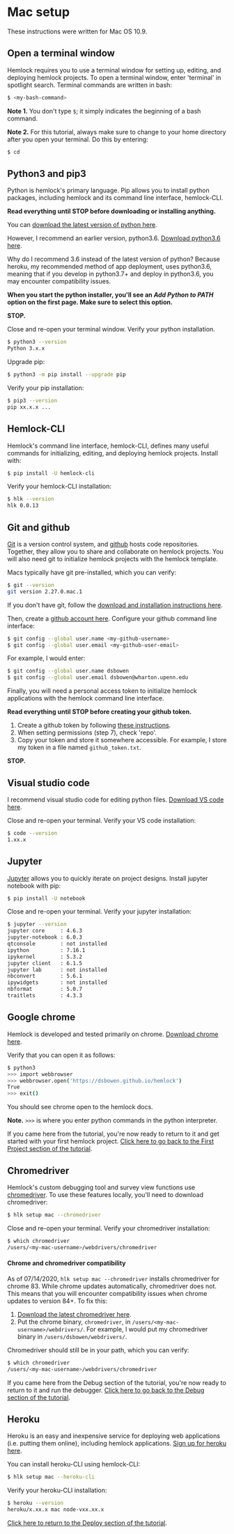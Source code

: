 # Mac setup

These instructions were written for Mac OS 10.9.

## Open a terminal window

Hemlock requires you to use a terminal window for setting up, editing, and deploying hemlock projects. To open a terminal window, enter 'terminal' in spotlight search. Terminal commands are written in bash:

```bash
$ <my-bash-command>
```

**Note 1.** You don't type `$`; it simply indicates the beginning of a bash command.

**Note 2.** For this tutorial, always make sure to change to your home directory after you open your terminal. Do this by entering:

```bash
$ cd
```

## Python3 and pip3

Python is hemlock's primary language. Pip allows you to install python packages, including hemlock and its command line interface, hemlock-CLI.

**Read everything until STOP before downloading or installing anything.**

You can [download the latest version of python here](https://www.python.org/downloads/). 

However, I recommend an earlier version, python3.6. [Download python3.6 here](https://www.python.org/ftp/python/3.6.8/python-3.6.8-macosx10.9.pkg). 

Why do I recommend 3.6 instead of the latest version of python? Because heroku, my recommended method of app deployment, uses python3.6, meaning that if you develop in python3.7+ and deploy in python3.6, you may encounter compatibility issues.

**When you start the python installer, you'll see an *Add Python to PATH* option on the first page. Make sure to select this option.**

**STOP.**

Close and re-open your terminal window. Verify your python installation.

```bash
$ python3 --version
Python 3.x.x
```

Upgrade pip:

```bash
$ python3 -m pip install --upgrade pip
```

Verify your pip installation:

```bash
$ pip3 --version
pip xx.x.x ...
```

## Hemlock-CLI

Hemlock's command line interface, hemlock-CLI, defines many useful commands for initializing, editing, and deploying hemlock projects. Install with:

```bash
$ pip install -U hemlock-cli
```

Verify your hemlock-CLI installation:

```bash
$ hlk --version
hlk 0.0.13
```

## Git and github

<a href="https://git-scm.com/" target="_blank">Git</a> is a version control system, and <a href="https://github.com/" target="_blank">github</a> hosts code repositories. Together, they allow you to share and collaborate on hemlock projects. You will also need git to initialize hemlock projects with the hemlock template.

Macs typically have git pre-installed, which you can verify:

```bash
$ git --version
git version 2.27.0.mac.1
```

If you don't have git, follow the [download and installation instructions here](https://git-scm.com/download/mac).

Then, create a [github account here](https://github.com). Configure your github command line interface:

```bash
$ git config --global user.name <my-github-username>
$ git config --global user.email <my-github-user-email>
```

For example, I would enter:

```bash
$ git config --global user.name dsbowen
$ git config --global user.email dsbowen@wharton.upenn.edu
```

Finally, you will need a personal access token to initialize hemlock applications with the hemlock command line interface.

**Read everything until STOP before creating your github token.**

1. Create a github token by following <a href="https://docs.github.com/en/github/authenticating-to-github/creating-a-personal-access-token" target="_blank">these instructions</a>.
2. When setting permissions (step 7), check 'repo'.
3. Copy your token and store it somewhere accessible. For example, I store my token in a file named `github_token.txt`.

**STOP.**

## Visual studio code

I recommend visual studio code for editing python files. [Download VS code here](https://code.visualstudio.com/).

Close and re-open your terminal. Verify your VS code installation:

```bash
$ code --version
1.xx.x
```

## Jupyter

<a href="https://jupyter.org/" target="_blank">Jupyter</a> allows you to quickly iterate on project designs. Install jupyter notebook with pip:

```bash
$ pip install -U notebook
```

Close and re-open your terminal. Verify your jupyter installation:

```bash
$ jupyter --version
jupyter core     : 4.6.3
jupyter-notebook : 6.0.3
qtconsole        : not installed
ipython          : 7.16.1
ipykernel        : 5.3.2
jupyter client   : 6.1.5
jupyter lab      : not installed
nbconvert        : 5.6.1
ipywidgets       : not installed
nbformat         : 5.0.7
traitlets        : 4.3.3
```

## Google chrome

Hemlock is developed and tested primarily on chrome. <a href="https://www.google.com/chrome/" target="_blank">Download chrome here</a>.

Verify that you can open it as follows:

```bash
$ python3
>>> import webbrowser
>>> webbrowser.open('https://dsbowen.github.io/hemlock')
True
>>> exit()
```

You should see chrome open to the hemlock docs.

**Note.** `>>>` is where you enter python commands in the python interpreter.

If you came here from the tutorial, you're now ready to return to it and get started with your first hemlock project. [Click here to go back to the First Project section of the tutorial](../tutorial/first_project.md).

## Chromedriver

Hemlock's custom debugging tool and survey view functions use <a href="https://chromedriver.chromium.org/downloads" target="_blank">chromedriver</a>. To use these features locally, you'll need to download chromedriver:

```bash
$ hlk setup mac --chromedriver
```

Close and re-open your terminal. Verify your chromedriver installation:

```bash
$ which chromedriver
/users/<my-mac-username>/webdrivers/chromedriver
```

#### Chrome and chromedriver compatibility

As of 07/14/2020, `hlk setup mac --chromedriver` installs chromedriver for chrome 83. While chrome updates automatically, chromedriver does not. This means that you will encounter compatibility issues when chrome updates to version 84+. To fix this:

1. <a href="https://chromedriver.chromium.org/downloads" target="_blank">Download the latest chromedriver here</a>.
2. Put the chrome binary, `chromedriver`, in `/users/<my-mac-username>/webdrivers/`. For example, I would put my chromedriver binary in `/users/dsbowen/webdrivers/`.

Chromedriver should still be in your path, which you can verify:

```bash
$ which chromedriver
/users/<my-mac-username>/webdrivers/chromedriver
```

If you came here from the Debug section of the tutorial, you're now ready to return to it and run the debugger. [Click here to go back to the Debug section of the tutorial](../tutorial/debug.md).

## Heroku

Heroku is an easy and inexpensive service for deploying web applications (i.e. putting them online), including hemlock applications. <a href="https://signup.heroku.com/" target="_blank">Sign up for heroku here</a>.

You can install heroku-CLI using hemlock-CLI:

```bash
$ hlk setup mac --heroku-cli
```

Verify your heroku-CLI installation:

```bash
$ heroku --version
heroku/x.xx.x mac node-vxx.xx.x
```

[Click here to return to the Deploy section of the tutorial](../tutorial/deploy.md).